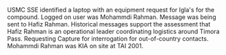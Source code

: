 USMC SSE identified a laptop with an equipment request for Igla's for the compound. Logged on user was Mohammdi Rahman. Message was being sent to Hafiz Rahman. Historical messages support the assessment that Hafiz Rahman is an operational leader coordinating logistics around Timora Pass. Requesting Capture for interrogation for out-of-country contacts.
Mohammdi Rahman was KIA on site at TAI 2001.
